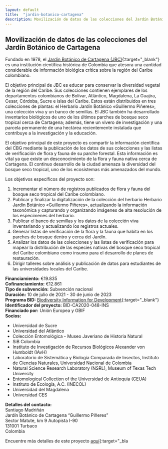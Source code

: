 ```yaml
---
layout: default
title:  "jardin-botanico-cartagena"
description: Movilización de datos de las colecciones del Jardín Botánico de Cartagena
---
```


## Movilización de datos de las colecciones del Jardín Botánico de Cartagena

Fundado en 1978, el [Jardín Botánico de Cartagena (JBC)](http://www.jbgp.org.co/){:target="_blank"} es una institución científica histórica de Colombia que atesora una cantidad considerable de información biológica crítica sobre la región del Caribe colombiano.

El objetivo principal de JBC es educar para conservar la diversidad vegetal de la región del Caribe. Sus colecciones contienen ejemplares de los departamentos colombianos de Bolívar, Atlántico, Magdalena, La Guajira, Cesar, Córdoba, Sucre e islas del Caribe. Estos están distribuidos en tres colecciones de plantas: el Herbario Jardín Botánico «Guillermo Piñeres», una colección viva y un banco de semillas. El JBC también ha desarrollado inventarios biológicos de uno de los últimos parches de bosque seco tropical cerca de Cartagena; además, tiene un vivero de investigación y una parcela permanente de una hectárea recientemente instalada que contribuye a la investigación y la educación.

El objetivo principal de este proyecto es compartir la información científica del CBG mediante la publicación de los datos de sus colecciones y las listas de verificación de flora y fauna de su parche forestal. Esta información es vital ya que existe un desconocimiento de la flora y fauna nativa cerca de Cartagena. El continuo desarrollo de la ciudad amenaza la diversidad del bosque seco tropical, uno de los ecosistemas más amenazados del mundo.

Los objetivos específicos del proyecto son:

1. Incrementar el número de registros publicados de flora y fauna del bosque seco tropical del Caribe colombiano.
2. Publicar y finalizar la digitalización de la colección del herbario Herbario Jardín Botánico «Guillermo Piñeres», actualizando la información taxonómica y capturando y organizando imágenes de alta resolución de los especímenes del herbario.
3. Publicar el banco de semillas y los datos de la colección viva inventariando y actualizando los registros actuales.
4. Generar listas de verificación de la flora y la fauna que habita en los parches de bosque dentro y cerca del Jardín.
5. Analizar los datos de las colecciones y las listas de verificación para mapear la distribución de las especies nativas del bosque seco tropical del Caribe colombiano como insumo para el desarrollo de planes de restauración.
6. Dirigir talleres sobre análisis y publicación de datos para estudiantes de las universidades locales del Caribe.


**Financiamiento:** €19.835  
**Cofinanciamiento:** €12.861  
**Tipo de subvención:** Subvención nacional  
**Duración:** 10 de julio de 2021 - 30 de junio de 2023  
**Programa BID:** [Biodiversity Information for Development](https://www.gbif.org/es/programme/82243){:target="_blank"}  
**Identificador del proyecto:**  BID-CA2020-048-INS  
**Financiado por:** Unión Europea y GBIF  
**Socios:**
- Universidad de Sucre   
- Universidad del Atlántico  
- Colección Entomológica - Museo Javeriano de Historia Natural   
- SiB Colombia  
- Instituto de Investigación de Recursos Biológicos Alexander von Humboldt (IAvH)
- Laboratorio de Sistemática y Biología Comparada de Insectos, Instituto de Ciencias Naturales, Universidad Nacional de Colombia  
- Natural Science Research Laboratory (NSRL), Museum of Texas Tech University  
- Entomological Collection of the Universidad de Antioquia (CEUA)  
- Instituto de Ecología, A.C. (INECOL)    
- Universidad del Magdalena  
- Universidad CES

**Detalles del contacto:**  
Santiago Madriñán  
Jardín Botánico de Cartagena “Guillermo Piñeres”  
Sector Matute, km 9 Autopista I-90  
131001 Turbaco  
Colombia

Encuentre más detalles de este proyecto [aquí](https://www.gbif.org/es/project/BID-CA2020-048-INS/data-mobilization-of-the-cartagena-botanical-garden-collections){:target="_bla
